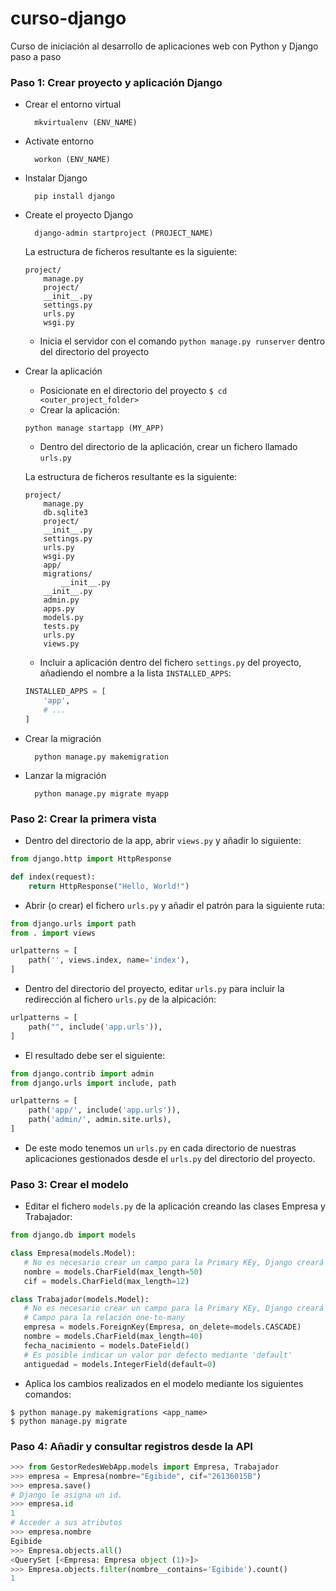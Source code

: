 # curso-django
Curso de iniciación al desarrollo de aplicaciones web con Python y Django paso a paso

### Paso 1: Crear proyecto y aplicación Django

- Crear el entorno virtual

        mkvirtualenv (ENV_NAME)

* Activate entorno

		workon (ENV_NAME)

* Instalar Django

		pip install django

* Create el proyecto Django

		django-admin startproject (PROJECT_NAME)
		

	La estructura de ficheros resultante es la siguiente:
	```
	project/
	    manage.py
	    project/
		__init__.py
		settings.py
		urls.py
		wsgi.py
	```
	- Inicia el servidor con el comando `python manage.py runserver` dentro del directorio del proyecto

* Crear la aplicación
		
		
	- Posicionate en el directorio del proyecto  `$ cd <outer_project_folder>`
	- Crear la aplicación:
	
	`python manage startapp (MY_APP)`
	
	- Dentro del directorio de la aplicación, crear un fichero llamado `urls.py`

	La estructura de ficheros resultante es la siguiente:
	```
	project/
	    manage.py
	    db.sqlite3
	    project/
		__init__.py
		settings.py
		urls.py
		wsgi.py
	    app/
		migrations/
		    __init__.py
		__init__.py
		admin.py
		apps.py
		models.py
		tests.py
		urls.py
		views.py
	```
	- Incluir a aplicación dentro del fichero `settings.py` del proyecto, añadiendo el nombre a la lista `INSTALLED_APPS`:
  
	```python
	INSTALLED_APPS = [
		'app',
		# ...
	]
	```
		
* Crear la migración

		python manage.py makemigration
		
* Lanzar la migración	

		python manage.py migrate myapp
		
### Paso 2: Crear la primera vista

- Dentro del directorio de la app, abrir `views.py` y añadir lo siguiente:
```python
from django.http import HttpResponse

def index(request):
    return HttpResponse("Hello, World!")
```
- Abrir (o crear) el fichero  `urls.py` y añadir el patrón para la siguiente ruta:
```python
from django.urls import path
from . import views

urlpatterns = [
    path('', views.index, name='index'),
]
```
- Dentro del directorio del proyecto, editar `urls.py` para incluir la redirección al fichero  `urls.py` de la alpicación:

```python
urlpatterns = [
    path("", include('app.urls')),
]
```

- El resultado debe ser el siguiente:

```python
from django.contrib import admin
from django.urls import include, path

urlpatterns = [
    path('app/', include('app.urls')),
    path('admin/', admin.site.urls),
]
```

- De este modo tenemos un `urls.py` en cada directorio de nuestras aplicaciones gestionados desde el `urls.py` del directorio del proyecto.

### Paso 3: Crear el modelo 

- Editar el fichero `models.py` de la aplicación creando las clases Empresa y Trabajador:
```python
from django.db import models

class Empresa(models.Model):
   # No es necesario crear un campo para la Primary KEy, Django creará automáticamente un IntegerField.
   nombre = models.CharField(max_length=50)
   cif = models.CharField(max_length=12)

class Trabajador(models.Model):
   # No es necesario crear un campo para la Primary KEy, Django creará automáticamente un IntegerField.
   # Campo para la relación one-to-many
   empresa = models.ForeignKey(Empresa, on_delete=models.CASCADE)
   nombre = models.CharField(max_length=40)
   fecha_nacimiento = models.DateField()
   # Es posible indicar un valor por defecto mediante 'default'
   antiguedad = models.IntegerField(default=0)
```

- Aplica los cambios realizados en el modelo mediante los siguientes comandos:
```
$ python manage.py makemigrations <app_name>
$ python manage.py migrate
```

### Paso 4: Añadir y consultar registros desde la API

```python
>>> from GestorRedesWebApp.models import Empresa, Trabajador
>>> empresa = Empresa(nombre="Egibide", cif="26136015B")
>>> empresa.save()
# Django le asigna un id.
>>> empresa.id
1
# Acceder a sus atributos
>>> empresa.nombre
Egibide
>>> Empresa.objects.all()
<QuerySet [<Empresa: Empresa object (1)>]>
>>> Empresa.objects.filter(nombre__contains='Egibide').count()
1
```
